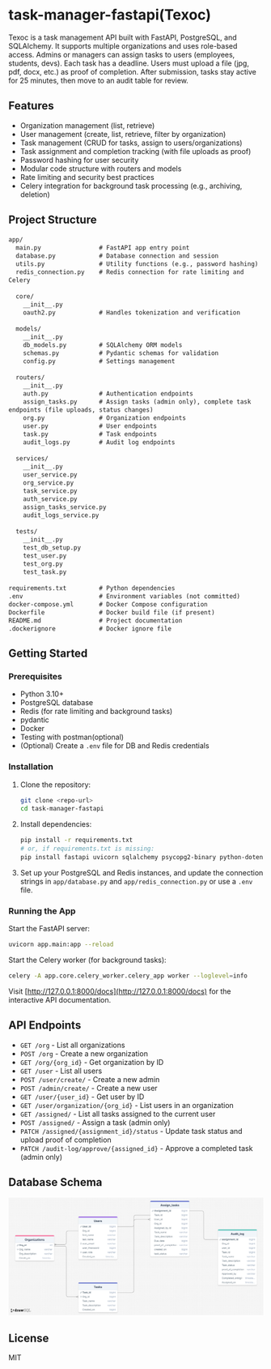 # task-manager-fastapi(Texoc)

Texoc is a task management API built with FastAPI, PostgreSQL, and SQLAlchemy. It supports multiple organizations and uses role-based access. Admins or managers can assign tasks to users (employees, students, devs). Each task has a deadline. Users must upload a file (jpg, pdf, docx, etc.) as proof of completion. After submission, tasks stay active for 25 minutes, then move to an audit table for review.

## Features

- Organization management (list, retrieve)
- User management (create, list, retrieve, filter by organization)
- Task management (CRUD for tasks, assign to users/organizations)
- Task assignment and completion tracking (with file uploads as proof)
- Password hashing for user security
- Modular code structure with routers and models
- Rate limiting and security best practices
- Celery integration for background task processing (e.g., archiving, deletion)

## Project Structure

```
app/
  main.py                # FastAPI app entry point
  database.py            # Database connection and session
  utils.py               # Utility functions (e.g., password hashing)
  redis_connection.py    # Redis connection for rate limiting and Celery

  core/
    __init__.py
    oauth2.py            # Handles tokenization and verification

  models/
    __init__.py
    db_models.py         # SQLAlchemy ORM models
    schemas.py           # Pydantic schemas for validation
    config.py            # Settings management

  routers/
    __init__.py
    auth.py              # Authentication endpoints
    assign_tasks.py      # Assign tasks (admin only), complete task endpoints (file uploads, status changes)
    org.py               # Organization endpoints
    user.py              # User endpoints
    task.py              # Task endpoints
    audit_logs.py        # Audit log endpoints

  services/
    __init__.py
    user_service.py
    org_service.py
    task_service.py
    auth_service.py
    assign_tasks_service.py
    audit_logs_service.py

  tests/
    __init__.py
    test_db_setup.py
    test_user.py
    test_org.py
    test_task.py

requirements.txt         # Python dependencies
.env                     # Environment variables (not committed)
docker-compose.yml       # Docker Compose configuration
Dockerfile               # Docker build file (if present)
README.md                # Project documentation
.dockerignore            # Docker ignore file
```

## Getting Started

### Prerequisites

- Python 3.10+
- PostgreSQL database
- Redis (for rate limiting and background tasks)
- pydantic
- Docker
- Testing with postman(optional)
- (Optional) Create a `.env` file for DB and Redis credentials

### Installation

1. Clone the repository:
   ```bash
   git clone <repo-url>
   cd task-manager-fastapi
   ```

2. Install dependencies:
   ```bash
   pip install -r requirements.txt
   # or, if requirements.txt is missing:
   pip install fastapi uvicorn sqlalchemy psycopg2-binary python-dotenv passlib[bcrypt] pydantic-settings celery redis slowapi
   ```

3. Set up your PostgreSQL and Redis instances, and update the connection strings in `app/database.py` and `app/redis_connection.py` or use a `.env` file.

### Running the App

Start the FastAPI server:
```bash
uvicorn app.main:app --reload
```

Start the Celery worker (for background tasks):
```bash
celery -A app.core.celery_worker.celery_app worker --loglevel=info
```

Visit [http://127.0.0.1:8000/docs](http://127.0.0.1:8000/docs) for the interactive API documentation.

## API Endpoints

- `GET /org` - List all organizations
- `POST /org` - Create a new organization
- `GET /org/{org_id}` - Get organization by ID
- `GET /user` - List all users
- `POST /user/create/` - Create a new admin
- `POST /admin/create/` - Create a new user
- `GET /user/{user_id}` - Get user by ID
- `GET /user/organization/{org_id}` - List users in an organization
- `GET /assigned/` - List all tasks assigned to the current user
- `POST /assigned/` - Assign a task (admin only)
- `PATCH /assigned/{assignment_id}/status` - Update task status and upload proof of completion
- `PATCH /audit-log/approve/{assigned_id}` - Approve a completed task (admin only)

## Database Schema

![Database Schema](drawSQL-image-export-2025-06-02.png)

## License

MIT




